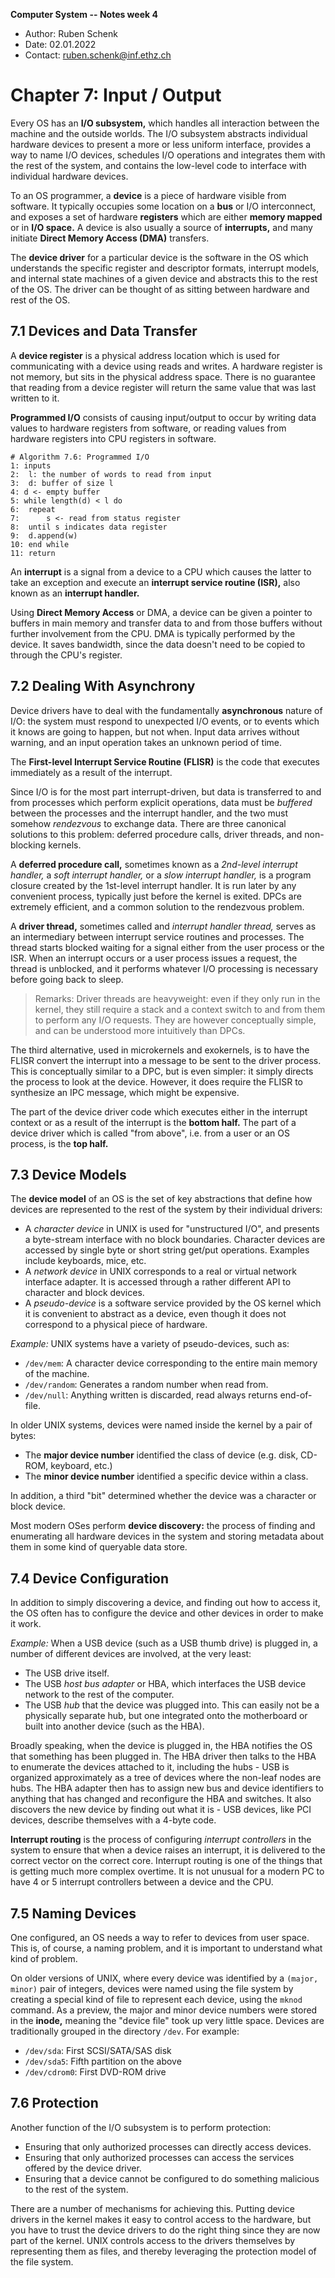 **Computer System -- Notes week 4**

- Author: Ruben Schenk
- Date: 02.01.2022
- Contact: ruben.schenk@inf.ethz.ch

# Chapter 7: Input / Output

Every OS has an **I/O subsystem,** which handles all interaction between the machine and the outside worlds. The I/O subsystem abstracts individual hardware devices to present a more or less uniform interface, provides a way to name I/O devices, schedules I/O operations and integrates them with the rest of the system, and contains the low-level code to interface with individual hardware devices.

To an OS programmer, a **device** is a piece of hardware visible from software. It typically occupies some location on a **bus** or I/O interconnect, and exposes a set of hardware **registers** which are either **memory mapped** or in **I/O space.** A device is also usually a source of **interrupts,** and many initiate **Direct Memory Access (DMA)** transfers.

The **device driver** for a particular device is the software in the OS which understands the specific register and descriptor formats, interrupt models, and internal state machines of a given device and abstracts this to the rest of the OS. The driver can be thought of as sitting between hardware and rest of the OS.

## 7.1 Devices and Data Transfer

A **device register** is a physical address location which is used for communicating with a device using reads and writes. A hardware register is not memory, but sits in the physical address space. There is no guarantee that reading from a device register will return the same value that was last written to it.

**Programmed I/O** consists of causing input/output to occur by writing data values to hardware registers from software, or reading values from hardware registers into CPU registers in software.

```pseudo
# Algorithm 7.6: Programmed I/O
1: inputs
2:  l: the number of words to read from input
3:  d: buffer of size l
4: d <- empty buffer
5: while length(d) < l do
6:  repeat
7:      s <- read from status register
8:  until s indicates data register
9:  d.append(w)
10: end while
11: return
```

An **interrupt** is a signal from a device to a CPU which causes the latter to take an exception and execute an **interrupt service routine (ISR),** also known as an **interrupt handler.**

Using **Direct Memory Access** or DMA, a device can be given a pointer to buffers in main memory and transfer data to and from those buffers without further involvement from the CPU. DMA is typically performed by the device. It saves bandwidth, since the data doesn't need to be copied to through the CPU's register.

## 7.2 Dealing With Asynchrony

Device drivers have to deal with the fundamentally **asynchronous** nature of I/O: the system must respond to unexpected I/O events, or to events which it knows are going to happen, but not when. Input data arrives without warning, and an input operation takes an unknown period of time.

The **First-level Interrupt Service Routine (FLISR)** is the code that executes immediately as a result of the interrupt.

Since I/O is for the most part interrupt-driven, but data is transferred to and from processes which perform explicit operations, data must be _buffered_ between the processes and the interrupt handler, and the two must somehow _rendezvous_ to exchange data. There are three canonical solutions to this problem: deferred procedure calls, driver threads, and non-blocking kernels.

A **deferred procedure call,** sometimes known as a _2nd-level interrupt handler,_ a _soft interrupt handler,_ or a _slow interrupt handler,_ is a program closure created by the 1st-level interrupt handler. It is run later by any convenient process, typically just before the kernel is exited. DPCs are extremely efficient, and a common solution to the rendezvous problem.

A **driver thread,** sometimes called and _interrupt handler thread,_ serves as an intermediary between interrupt service routines and processes. The thread starts blocked waiting for a signal either from the user process or the ISR. When an interrupt occurs or a user process issues a request, the thread is unblocked, and it performs whatever I/O processing is necessary before going back to sleep.

> Remarks: Driver threads are heavyweight: even if they only run in the kernel, they still require a stack and a context switch to and from them to perform any I/O requests. They are however conceptually simple, and can be understood more intuitively than DPCs.

The third alternative, used in microkernels and exokernels, is to have the FLISR convert the interrupt into a message to be sent to the driver process. This is conceptually similar to a DPC, but is even simpler: it simply directs the process to look at the device. However, it does require the FLISR to synthesize an IPC message, which might be expensive.

The part of the device driver code which executes either in the interrupt context or as a result of the interrupt is the **bottom half.** The part of a device driver which is called "from above", i.e. from a user or an OS process, is the **top half.**

## 7.3 Device Models

The **device model** of an OS is the set of key abstractions that define how devices are represented to the rest of the system by their individual drivers:

- A _character device_ in UNIX is used for "unstructured I/O", and presents a byte-stream interface with no block boundaries. Character devices are accessed by single byte or short string get/put operations. Examples include keyboards, mice, etc.
- A _network device_ in UNIX corresponds to a real or virtual network interface adapter. It is accessed through a rather different API to character and block devices.
- A _pseudo-device_ is a software service provided by the OS kernel which it is convenient to abstract as a device, even though it does not correspond to a physical piece of hardware.

_Example:_ UNIX systems have a variety of pseudo-devices, such as:

- `/dev/mem`: A character device corresponding to the entire main memory of the machine.
- `/dev/random`: Generates a random number when read from.
- `/dev/null`: Anything written is discarded, read always returns end-of-file.

In older UNIX systems, devices were named inside the kernel by a pair of bytes:

- The **major device number** identified the class of device (e.g. disk, CD-ROM, keyboard, etc.)
- The **minor device number** identified a specific device within a class.

In addition, a third "bit" determined whether the device was a character or block device.

Most modern OSes perform **device discovery:** the process of finding and enumerating all hardware devices in the system and storing metadata about them in some kind of queryable data store.

## 7.4 Device Configuration

In addition to simply discovering a device, and finding out how to access it, the OS often has to configure the device and other devices in order to make it work.

_Example:_ When a USB device (such as a USB thumb drive) is plugged in, a number of different devices are involved, at the very least:

- The USB drive itself.
- The USB _host bus adapter_ or HBA, which interfaces the USB device network to the rest of the computer.
- The USB _hub_ that the device was plugged into. This can easily not be a physically separate hub, but one integrated onto the motherboard or built into another device (such as the HBA).

Broadly speaking, when the device is plugged in, the HBA notifies the OS that something has been plugged in. The HBA driver then talks to the HBA to enumerate the devices attached to it, including the hubs - USB is organized approximately as a tree of devices where the non-leaf nodes are hubs. The HBA adapter then has to assign new bus and device identifiers to anything that has changed and reconfigure the HBA and switches. It also discovers the new device by finding out what it is - USB devices, like PCI devices, describe themselves with a 4-byte code.

**Interrupt routing** is the process of configuring _interrupt controllers_ in the system to ensure that when a device raises an interrupt, it is delivered to the correct vector on the correct core. Interrupt routing is one of the things that is getting much more complex overtime.  It is not unusual for a modern PC to have 4 or 5 interrupt controllers between a device and the CPU.

## 7.5 Naming Devices

One configured, an OS needs a way to refer to devices from user space. This is, of course, a naming problem, and it is important to understand what kind of problem.

On older versions of UNIX, where every device was identified by a `(major, minor)` pair of integers, devices were named using the file system by creating a special kind of file to represent each device, using the `mknod` command. As a preview, the major and minor device numbers were stored in the **inode,** meaning the "device file" took up very little space. Devices are traditionally grouped in the directory `/dev`. For example:

- `/dev/sda`: First SCSI/SATA/SAS disk
- `/dev/sda5`: Fifth partition on the above
- `/dev/cdrom0`: First DVD-ROM drive

## 7.6 Protection

Another function of the I/O subsystem is to perform protection:

- Ensuring that only authorized processes can directly access devices.
- Ensuring that only authorized processes can access the services offered by the device driver.
- Ensuring that a device cannot be configured to do something malicious to the rest of the system.

There are a number of mechanisms for achieving this. Putting device drivers in the kernel makes it easy to control access to the hardware, but you have to trust the device drivers to do the right thing since they are now part of the kernel. UNIX controls access to the drivers themselves by representing them as files, and thereby leveraging the protection model of the file system.
